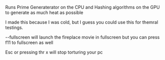 Runs Prime Generaterator on the CPU and Hashing algorithms on the GPU to generate as much heat as possible

I made this because I was cold, but I guess you could use this for themral testings.

--fullscreen will launch the fireplace movie in fullscreen but you can press f11 to fullscreen as well

Esc or pressing thr x will stop torturing your pc
